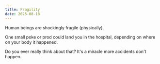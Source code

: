 ```yaml
---
title: Fragility
date: 2025-08-18
---
```

Human beings are shockingly fragile (physically). 

One small poke or prod could land you in the hospital, depending on where on your body it happened.

Do you ever really think about that? It's a miracle more accidents don't happen.

